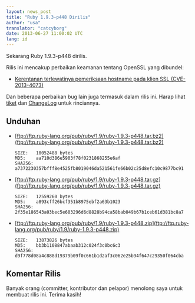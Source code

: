 ```yaml
---
layout: news_post
title: "Ruby 1.9.3-p448 Dirilis"
author: "usa"
translator: "catcyborg"
date: 2013-06-27 11:00:02 UTC
lang: id
---
```


Sekarang Ruby 1.9.3-p448 dirilis.

Rilis ini mencakup perbaikan keamanan tentang OpenSSL yang dibundel:

 * [Kerentanan terlewatinya pemeriksaan hostname pada klien SSL
   (CVE-2013-4073)](/id/news/2013/06/27/hostname-check-bypassing-vulnerability-in-openssl-client-cve-2013-4073/)

Dan beberapa perbaikan bug lain juga termasuk dalam rilis ini.
Harap lihat [tiket](https://bugs.ruby-lang.org/projects/ruby-193/issues?set_filter=1&amp;status_id=5)
dan [ChangeLog](http://svn.ruby-lang.org/repos/ruby/tags/v1_9_3_448/ChangeLog) untuk rinciannya.

## Unduhan

* [ftp://ftp.ruby-lang.org/pub/ruby/1.9/ruby-1.9.3-p448.tar.bz2](ftp://ftp.ruby-lang.org/pub/ruby/1.9/ruby-1.9.3-p448.tar.bz2)

      SIZE:   10052488 bytes
      MD5:    aa710d386e5903f78f0231868255e6af
      SHA256: a7372230357bfff8e4525fb8019046da521561fe66b02c25d8efc10c9877bc91

* [ftp://ftp.ruby-lang.org/pub/ruby/1.9/ruby-1.9.3-p448.tar.gz](ftp://ftp.ruby-lang.org/pub/ruby/1.9/ruby-1.9.3-p448.tar.gz)

      SIZE:   12559260 bytes
      MD5:    a893cff26bcf351b8975ebf2a63b1023
      SHA256: 2f35e186543a03bec5e603296d6d8828b94ca58bab049b67b1ceb61d381bc8a7

* [ftp://ftp.ruby-lang.org/pub/ruby/1.9/ruby-1.9.3-p448.zip](ftp://ftp.ruby-lang.org/pub/ruby/1.9/ruby-1.9.3-p448.zip)

      SIZE:   13873826 bytes
      MD5:    bb3b1108847abaab312c024f3c0bc6c3
      SHA256: d9f778d08a4c888d19379b09f0c661b1d2af3c062e25b94f647c29350f064cba

## Komentar Rilis

Banyak orang (committer, kontributor dan pelapor) menolong saya untuk membuat rilis ini.
Terima kasih!
